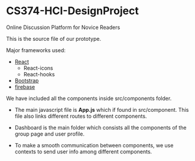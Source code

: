 # CS374-HCI-DesignProject
Online Discussion Platform for Novice Readers


This is the source file of our prototype. 

Major frameworks used:

* [React](https://reactjs.org/)
  - React-icons
  - React-hooks
* [Bootstrap](https://getbootstrap.com)
* [firebase](https://firebase.google.com/)

We have included all the components inside src/components folder.

- The main javascript file is **App.js** which if found in src/component. This file also links different routes to different components. 

- Dashboard is the main folder which consists all the components of the group page and user profile. 
- To make a smooth communication between components, we use contexts to send user info among different components.
